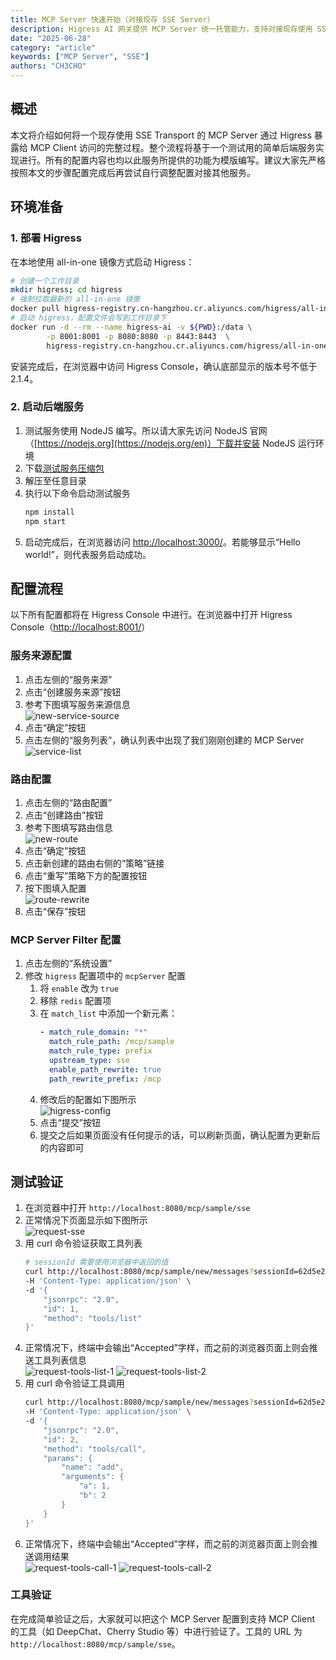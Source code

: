 ```yaml
---
title: MCP Server 快速开始（对接现存 SSE Server）
description: Higress AI 网关提供 MCP Server 统一托管能力，支持对接现存使用 SSE Transport 的 MCP Server。本文将介绍如何进行相关配置。
date: "2025-06-28"
category: "article"
keywords: ["MCP Server", "SSE"]
authors: "CH3CHO"
---
```


## 概述

本文将介绍如何将一个现存使用 SSE Transport 的 MCP Server 通过 Higress 暴露给 MCP Client 访问的完整过程。整个流程将基于一个测试用的简单后端服务实现进行。所有的配置内容也均以此服务所提供的功能为模版编写。建议大家先严格按照本文的步骤配置完成后再尝试自行调整配置对接其他服务。

## 环境准备

### 1. 部署 Higress

在本地使用 all-in-one 镜像方式启动 Higress：

```bash
# 创建一个工作目录
mkdir higress; cd higress
# 强制拉取最新的 all-in-one 镜像
docker pull higress-registry.cn-hangzhou.cr.aliyuncs.com/higress/all-in-one:latest
# 启动 higress，配置文件会写到工作目录下
docker run -d --rm --name higress-ai -v ${PWD}:/data \
        -p 8001:8001 -p 8080:8080 -p 8443:8443  \
        higress-registry.cn-hangzhou.cr.aliyuncs.com/higress/all-in-one:latest
```

安装完成后，在浏览器中访问 Higress Console，确认底部显示的版本号不低于 2.1.4。

### 2. 启动后端服务

1. 测试服务使用 NodeJS 编写。所以请大家先访问 NodeJS 官网（[https://nodejs.org](https://nodejs.org/en)）下载并安装 NodeJS 运行环境
2. 下载[测试服务压缩包](/files/McpSampleServer.zip)
3. 解压至任意目录
4. 执行以下命令启动测试服务
    ```bash
    npm install
    npm start
    ```
5. 启动完成后，在浏览器访问 [http://localhost:3000/](http://localhost:3000)。若能够显示“Hello world!”，则代表服务启动成功。

## 配置流程

以下所有配置都将在 Higress Console 中进行。在浏览器中打开 Higress Console（[http://localhost:8001/](http://localhost:8001/)）

### 服务来源配置

1. 点击左侧的“服务来源”
2. 点击“创建服务来源”按钮
3. 参考下图填写服务来源信息<br/>
    ![new-service-source](/img/ai/mcp-with-sse/zh/new-service-source.png)
4. 点击“确定”按钮
5. 点击左侧的“服务列表”，确认列表中出现了我们刚刚创建的 MCP Server<br/>
    ![service-list](/img/ai/mcp-with-sse/zh/service-list.png)

### 路由配置

1. 点击左侧的“路由配置”
2. 点击“创建路由”按钮
3. 参考下图填写路由信息<br/>
    ![new-route](/img/ai/mcp-with-sse/zh/new-route.png)
4. 点击“确定”按钮
5. 点击新创建的路由右侧的“策略”链接
6. 点击“重写”策略下方的配置按钮
7. 按下图填入配置<br/>
    ![route-rewrite](/img/ai/mcp-with-sse/zh/route-rewrite.png)
8. 点击“保存”按钮

### MCP Server Filter 配置

1. 点击左侧的“系统设置”
2. 修改 `higress` 配置项中的 `mcpServer` 配置
    1.  将 `enable` 改为 `true`
    2.  移除 `redis` 配置项
    3.  在 `match_list` 中添加一个新元素：
        ```yaml
        - match_rule_domain: "*"
          match_rule_path: /mcp/sample
          match_rule_type: prefix
          upstream_type: sse
          enable_path_rewrite: true
          path_rewrite_prefix: /mcp
        ```
    4.  修改后的配置如下图所示<br/>
        ![higress-config](/img/ai/mcp-with-sse/zh/higress-config.png)
    5.  点击“提交”按钮
    6.  提交之后如果页面没有任何提示的话，可以刷新页面，确认配置为更新后的内容即可

## 测试验证

1. 在浏览器中打开 `http://localhost:8080/mcp/sample/sse`
2. 正常情况下页面显示如下图所示<br/>
    ![request-sse](/img/ai/mcp-with-sse/zh/request-sse.png)
3. 用 curl 命令验证获取工具列表
    ```bash
    # sessionId 需要使用浏览器中返回的值
    curl http://localhost:8080/mcp/sample/new/messages?sessionId=62d5e258-f1d6-43e8-81a1-f7a2ae36abfb \
    -H 'Content-Type: application/json' \
    -d '{
        "jsonrpc": "2.0",
        "id": 1,
        "method": "tools/list"
    }'
    ```
4. 正常情况下，终端中会输出“Accepted”字样，而之前的浏览器页面上则会推送工具列表信息<br/>
    ![request-tools-list-1](/img/ai/mcp-with-sse/zh/request-tools-list-1.png)
    ![request-tools-list-2](/img/ai/mcp-with-sse/zh/request-tools-list-2.png)
5. 用 curl 命令验证工具调用
    ```bash
    curl http://localhost:8080/mcp/sample/new/messages?sessionId=62d5e258-f1d6-43e8-81a1-f7a2ae36abfb \
    -H 'Content-Type: application/json' \
    -d '{
        "jsonrpc": "2.0",
        "id": 2,
        "method": "tools/call",
        "params": {
            "name": "add",
            "arguments": {
                "a": 1,
                "b": 2
            }
        }
    }'
    ```
6. 正常情况下，终端中会输出“Accepted”字样，而之前的浏览器页面上则会推送调用结果<br/>
    ![request-tools-call-1](/img/ai/mcp-with-sse/zh/request-tools-call-1.png)
    ![request-tools-call-2](/img/ai/mcp-with-sse/zh/request-tools-call-2.png)

### 工具验证

在完成简单验证之后，大家就可以把这个 MCP Server 配置到支持 MCP Client 的工具（如 DeepChat、Cherry Studio 等）中进行验证了。工具的 URL 为 `http://localhost:8080/mcp/sample/sse`。
